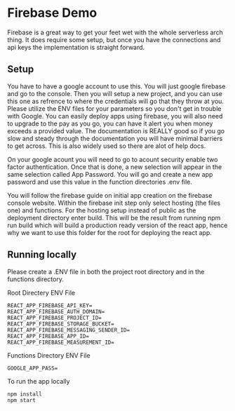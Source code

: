 # Firebase Demo

Firebase is a great way to get your feet wet with the whole serverless arch thing. It does require some setup, but once you have the connections and api keys the implementation is straight forward.

## Setup
You have to have a google account to use this. You will just google firebase and go to the console. Then you will setup a new project, and you can use this one as refrence to where the credentials will go that they throw at you. Please utilize the ENV files for your parameters so you don't get in trouble with Google. You can easily deploy apps using firebase, you will also need to upgrade to the pay as you go, you can have it alert you when money exceeds a provided value. The documentation is REALLY good so if you go slow and steady through the documentation you will have minimal barriers to get across. This is also widely used so there are alot of help docs.

On your google acount you will need to go to acount security enable two factor authentication. Once that is done, a new selection will appear in the same selection called App Password. You will go and create a new app password and use this value in the function directories .env file.

You will follow the firebase guide on initial app creation on the firebase console website. Within the firebase init step only select hosting (the files one) and functions. For the hosting setup instead of public as the deployment directory enter build. This will be the result from running npm run build which will build a production ready version of the react app, hence why we want to use this folder for the root for deploying the react app.

## Running locally

Please create a .ENV file in both the project root directory and in the functions directory.

Root Directery ENV File
```
REACT_APP_FIREBASE_API_KEY=
REACT_APP_FIREBASE_AUTH_DOMAIN=
REACT_APP_FIREBASE_PROJECT_ID=
REACT_APP_FIREBASE_STORAGE_BUCKET=
REACT_APP_FIREBASE_MESSAGING_SENDER_ID=
REACT_APP_FIREBASE_APP_ID=
REACT_APP_FIREBASE_MEASUREMENT_ID=
```

Functions Directory ENV File
```
GOOGLE_APP_PASS=
```

To run the app locally
```
npm install
npm start
```
